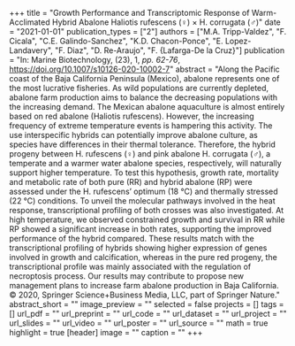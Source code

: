 +++
title = "Growth Performance and Transcriptomic Response of Warm-Acclimated Hybrid Abalone Haliotis rufescens (♀) × H. corrugata (♂)"
date = "2021-01-01"
publication_types = ["2"]
authors = ["M.A. Tripp-Valdez", "F. Cicala", "C.E. Galindo-Sanchez", "K.D. Chacon-Ponce", "E. Lopez-Landavery", "F. Diaz", "D. Re-Araujo", "F. {Lafarga-De la Cruz}"]
publication = "In: Marine Biotechnology, (23), 1, _pp. 62-76_, https://doi.org/10.1007/s10126-020-10002-7"
abstract = "Along the Pacific coast of the Baja California Peninsula (Mexico), abalone represents one of the most lucrative fisheries. As wild populations are currently depleted, abalone farm production aims to balance the decreasing populations with the increasing demand. The Mexican abalone aquaculture is almost entirely based on red abalone (Haliotis rufescens). However, the increasing frequency of extreme temperature events is hampering this activity. The use interspecific hybrids can potentially improve abalone culture, as species have differences in their thermal tolerance. Therefore, the hybrid progeny between H. rufescens (♀) and pink abalone H. corrugata (♂), a temperate and a warmer water abalone species, respectively, will naturally support higher temperature. To test this hypothesis, growth rate, mortality and metabolic rate of both pure (RR) and hybrid abalone (RP) were assessed under the H. rufescens’ optimum (18 °C) and thermally stressed (22 °C) conditions. To unveil the molecular pathways involved in the heat response, transcriptional profiling of both crosses was also investigated. At high temperature, we observed constrained growth and survival in RR while RP showed a significant increase in both rates, supporting the improved performance of the hybrid compared. These results match with the transcriptional profiling of hybrids showing higher expression of genes involved in growth and calcification, whereas in the pure red progeny, the transcriptional profile was mainly associated with the regulation of necroptosis process. Our results may contribute to propose new management plans to increase farm abalone production in Baja California. © 2020, Springer Science+Business Media, LLC, part of Springer Nature."
abstract_short = ""
image_preview = ""
selected = false
projects = []
tags = []
url_pdf = ""
url_preprint = ""
url_code = ""
url_dataset = ""
url_project = ""
url_slides = ""
url_video = ""
url_poster = ""
url_source = ""
math = true
highlight = true
[header]
image = ""
caption = ""
+++
